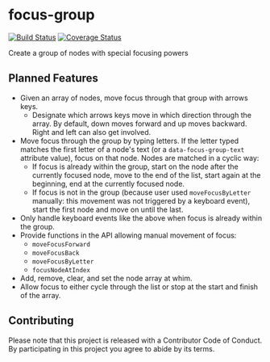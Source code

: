 # focus-group

[![Build Status](https://travis-ci.org/davidtheclark/focus-group.svg?branch=master)](https://travis-ci.org/davidtheclark/focus-group)
[![Coverage Status](https://coveralls.io/repos/github/davidtheclark/focus-group/badge.svg?branch=master)](https://coveralls.io/github/davidtheclark/focus-group?branch=master)

Create a group of nodes with special focusing powers

## Planned Features

- Given an array of nodes, move focus through that group with arrows keys.
  - Designate which arrows keys move in which direction through the array.
    By default, down moves forward and up moves backward. Right and left
    can also get involved.
- Move focus through the group by typing letters. If the letter typed
  matches the first letter of a node's text (or a `data-focus-group-text`
  attribute value), focus on that node. Nodes are matched in a
  cyclic way:
    - If focus is already within the group, start on the node after
      the currently focused node, move to the end of the list,
      start again at the beginning, end at the currently focused node.
    - If focus is not in the group (because user used `moveFocusByLetter`
      manually: this movement was not triggered by a keyboard event),
      start the first node and move on until the last.
- Only handle keyboard events like the above when focus is already
  within the group.
- Provide functions in the API allowing manual movement of focus:
  - `moveFocusForward`
  - `moveFocusBack`
  - `moveFocusByLetter`
  - `focusNodeAtIndex`
- Add, remove, clear, and set the node array at whim.
- Allow focus to either cycle through the list or stop at the
  start and finish of the array.

## Contributing

Please note that this project is released with a Contributor Code of Conduct.
By participating in this project you agree to abide by its terms.
